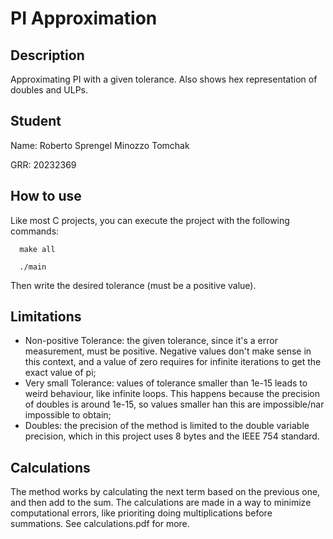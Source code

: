 # PI Approximation
## Description
Approximating PI with a given tolerance. Also shows hex representation of doubles and ULPs.

## Student
Name: Roberto Sprengel Minozzo Tomchak

GRR: 20232369

## How to use
Like most C projects, you can execute the project with the following commands:
```console
  make all
```

```console
  ./main
```

Then write the desired tolerance (must be a positive value).

## Limitations
- Non-positive Tolerance: the given tolerance, since it's a error measurement, must be positive. Negative values don't make sense in this context, and a value of zero requires for infinite iterations to get the exact value of pi;
- Very small Tolerance: values of tolerance smaller than 1e-15 leads to weird behaviour, like infinite loops. This happens because the precision of doubles is around 1e-15, so values smaller han this are impossible/nar impossible to obtain;
- Doubles: the precision of the method is limited to the double variable precision, which in this project uses 8 bytes and the IEEE 754 standard. 

## Calculations

The method works by calculating the next term based on the previous one, and then add to the sum. The calculations are made in a way to minimize computational errors, like prioriting doing multiplications before summations. See calculations.pdf for more.
